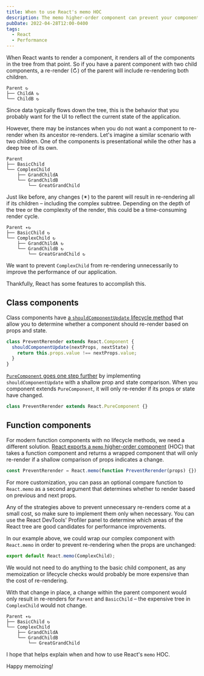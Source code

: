 ```yaml
---
title: When to use React's memo HOC
description: The memo higher-order component can prevent your component for re-rendering unnecessarily, but you should use caution before using it
pubDate: 2022-04-28T12:00-0400
tags:
  - React
  - Performance
---
```


When React wants to render a component, it renders all of the components in the tree from that point. So if you have a parent component with two child components, a re-render (↻) of the parent will include re-rendering both children.

```
Parent ↻
├── ChildA ↻
└── ChildB ↻
```

Since data typically flows down the tree, this is the behavior that you probably want for the UI to reflect the current state of the application.

However, there may be instances when you do not want a component to re-render when its ancestor re-renders. Let's imagine a similar scenario with two children. One of the components is presentational while the other has a deep tree of its own.

```
Parent
├── BasicChild
└── ComplexChild
    ├── GrandChildA
    └── GrandChildB
        └── GreatGrandChild
```

Just like before, any changes (✴) to the parent will result in re-rendering all if its children – including the complex subtree. Depending on the depth of the tree or the complexity of the render, this could be a time-consuming render cycle.

```
Parent ✴↻
├── BasicChild ↻
└── ComplexChild ↻
    ├── GrandChildA ↻
    └── GrandChildB ↻
        └── GreatGrandChild ↻
```

We want to prevent `ComplexChild` from re-rendering unnecessarily to improve the performance of our application.

Thankfully, React has some features to accomplish this.

## Class components

Class components have [a `shouldComponentUpdate` lifecycle method](https://reactjs.org/docs/react-component.html#shouldcomponentupdate) that allow you to determine whether a component should re-render based on props and state.

```js
class PreventRerender extends React.Component {
  shouldComponentUpdate(nextProps, nextState) {
    return this.props.value !== nextProps.value;
  }
}
```

[`PureComponent` goes one step further](https://reactjs.org/docs/react-api.html#reactpurecomponent) by implementing `shouldComponentUpdate` with a shallow prop and state comparison. When you component extends `PureComponent`, it will only re-render if its props or state have changed.

```js
class PreventRerender extends React.PureComponent {}
```

## Function components

For modern function components with no lifecycle methods, we need a different solution. [React exports a `memo` higher-order component](https://reactjs.org/docs/react-api.html#reactmemo) (HOC) that takes a function component and returns a wrapped component that will only re-render if a shallow comparison of props indicates a change.

```js
const PreventRerender = React.memo(function PreventRerender(props) {});
```

For more customization, you can pass an optional compare function to `React.memo` as a second argument that determines whether to render based on previous and next props.

Any of the strategies above to prevent unnecessary re-renders come at a small cost, so make sure to implement them only when necessary. You can use the React DevTools' Profiler panel to determine which areas of the React tree are good candidates for performance improvements.

In our example above, we could wrap our complex component with `React.memo` in order to prevent re-rendering when the props are unchanged:

```js
export default React.memo(ComplexChild);
```

We would not need to do anything to the basic child component, as any memoization or lifecycle checks would probably be more expensive than the cost of re-rendering.

With that change in place, a change within the parent component would only result in re-renders for `Parent` and `BasicChild` – the expensive tree in `ComplexChild` would not change.

```
Parent ✴↻
├── BasicChild ↻
└── ComplexChild
    ├── GrandChildA
    └── GrandChildB
        └── GreatGrandChild
```

I hope that helps explain when and how to use React's `memo` HOC.

Happy memoizing!
